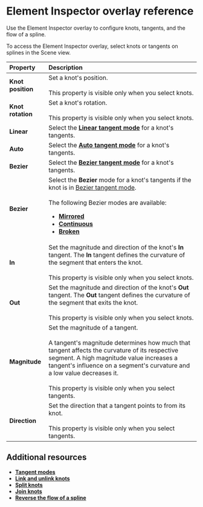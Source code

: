 # Element Inspector overlay reference

Use the Element Inspector overlay to configure knots, tangents, and the flow of a spline.

To access the Element Inspector overlay, select knots or tangents on splines in the Scene view.

| **Property**          | **Description**           |
| :-------------------- | :-------------------------|
| **Knot position** |  Set a knot's position. </br></br>  This property is visible only when you select knots. |
| **Knot rotation** | Set a knot's rotation. </br></br>  This property is visible only when you select knots. |
| **Linear** |  Select the **[Linear tangent mode](tangent-modes.md#linear-tangent-mode)** for a knot's tangents. |
| **Auto** | Select the **[Auto tangent mode](tangent-modes.md#auto-tangent-mode)** for a knot's tangents. |
| **Bezier** | Select the **[Bezier tangent mode](tangent-modes.md#bezier-tangent-mode)** for a knot's tangents. |
| **Bezier** | Select the **Bezier** mode for a knot's tangents if the knot is in [Bezier tangent mode](tangent-modes.md#bezier-tangent-mode). </br> </br> The following Bezier modes are available: <ul><li> [**Mirrored**](tangent-modes.md#mirrored-bezier-mode) </li> <li> [**Continuous**](tangent-modes.md#continuous-bezier-mode) </li> <li> [**Broken**](tangent-modes.md#broken-bezier-mode) </li> </ul> |
| **In** | Set the magnitude and direction of the knot's **In** tangent. The **In** tangent defines the curvature of the segment that enters the knot. </br> </br> This property is visible only when you select knots. |
| **Out**|  Set the magnitude and direction of the knot's **Out** tangent. The **Out** tangent defines the curvature of the segment that exits the knot. </br> </br> This property is visible only when you select knots. |
| **Magnitude** | Set the magnitude of a tangent. </br> </br> A tangent's magnitude determines how much that tangent affects the curvature of its respective segment. A high magnitude value increases a tangent's influence on a segment's curvature and a low value decreases it. </br> </br> This property is visible only when you select tangents. |
| **Direction** | Set the direction that a tangent points to from its knot. </br> </br> This property is visible only when you select tangents. |



## Additional resources

- [**Tangent modes**](tangent-modes.md)
- [**Link and unlink knots**](link-unlink-knots.md)
- [**Split knots**](split-knots.md)
- [**Join knots**](join-knots.md)
- [**Reverse the flow of a spline**](reverse-spline-flow.md)